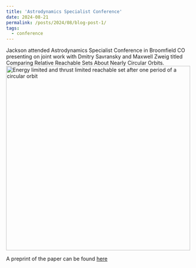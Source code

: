 ```yaml
---
title: 'Astrodynamics Specialist Conference'
date: 2024-08-21
permalink: /posts/2024/08/blog-post-1/
tags:
  - conference
---
```


Jackson attended Astrodynamics Specialist Conference in Broomfield CO presenting on joint work with Dmitry Savransky and Maxwell Zweig titled Comparing Relative Reachable Sets About Nearly Circular Orbits.\
<img src="../../../../images/single_period_reachable.png" alt="Energy limited and thrust limited reachable set after one period of a circular orbit" width="500" />

A preprint of the paper can be found [here](../../../../files/astro24_reachable-4.pdf)